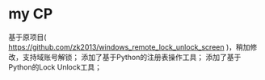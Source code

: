 # my CP
基于原项目( https://github.com/zk2013/windows_remote_lock_unlock_screen )，稍加修改，支持域账号解锁；
添加了基于Python的注册表操作工具；
添加了基于Python的Lock Unlock工具；
